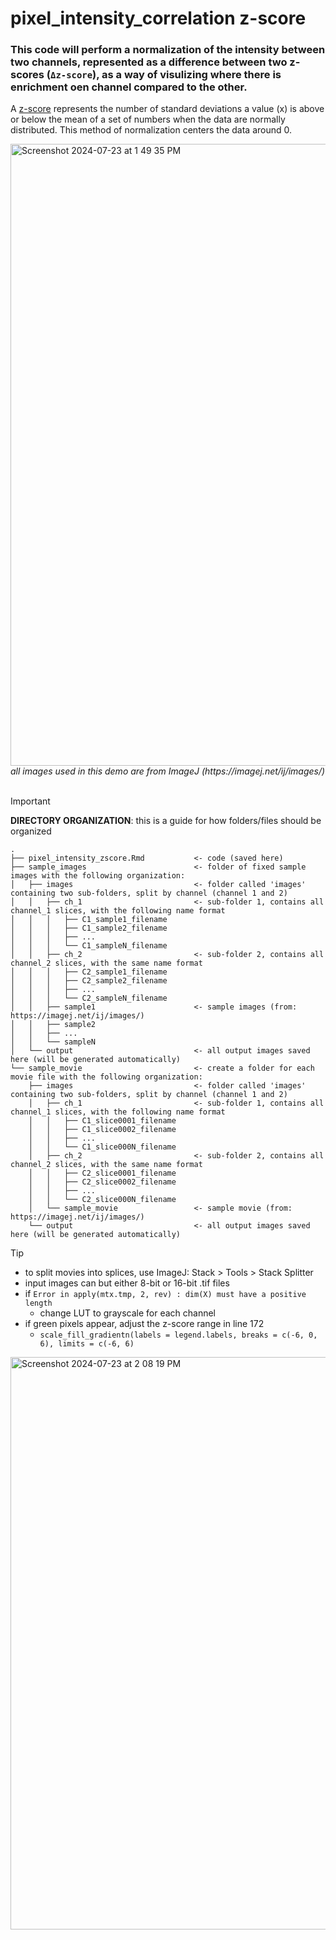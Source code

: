 # pixel_intensity_correlation z-score
### This code will perform a normalization of the intensity between two channels, represented as a difference between two z-scores (`Δz-score`), as a way of visulizing where there is enrichment oen channel compared to the other.
A [z-score](https://www.codecademy.com/article/normalization) represents the number of standard deviations a value (x) is above or below the mean of a set of numbers when the data are normally distributed. This method of normalization centers the data around 0.

<img width="995" alt="Screenshot 2024-07-23 at 1 49 35 PM" src="https://github.com/user-attachments/assets/eeb1b442-dc61-4d1e-afa9-387cf12f304e">
<i>all images used in this demo are from ImageJ (https://imagej.net/ij/images/)</i>
<br>
<br>

> [!IMPORTANT]
> <b>DIRECTORY ORGANIZATION</b>: this is a guide for how folders/files should be organized
```
.
├── pixel_intensity_zscore.Rmd           <- code (saved here)
├── sample_images                        <- folder of fixed sample images with the following organization: 
│   ├── images                           <- folder called 'images' containing two sub-folders, split by channel (channel 1 and 2)
│   │   ├── ch_1                         <- sub-folder 1, contains all channel_1 slices, with the following name format
│   │   │   ├── C1_sample1_filename
│   │   │   ├── C1_sample2_filename
│   │   │   ├── ...
│   │   │   └── C1_sampleN_filename
│   │   ├── ch_2                         <- sub-folder 2, contains all channel_2 slices, with the same name format
│   │   │   ├── C2_sample1_filename
│   │   │   ├── C2_sample2_filename
│   │   │   ├── ...
│   │   │   └── C2_sampleN_filename
│   │   ├── sample1                      <- sample images (from: https://imagej.net/ij/images/)
│   │   ├── sample2                      
│   │   ├── ...                          
│   │   └── sampleN                      
│   └── output                           <- all output images saved here (will be generated automatically)
└── sample_movie                         <- create a folder for each movie file with the following organization: 
    ├── images                           <- folder called 'images' containing two sub-folders, split by channel (channel 1 and 2)
    │   ├── ch_1                         <- sub-folder 1, contains all channel_1 slices, with the following name format
    │   │   ├── C1_slice0001_filename
    │   │   ├── C1_slice0002_filename
    │   │   ├── ...
    │   │   └── C1_slice000N_filename
    │   ├── ch_2                         <- sub-folder 2, contains all channel_2 slices, with the same name format
    │   │   ├── C2_slice0001_filename
    │   │   ├── C2_slice0002_filename
    │   │   ├── ...
    │   │   └── C2_slice000N_filename
    │   └── sample_movie                 <- sample movie (from: https://imagej.net/ij/images/)
    └── output                           <- all output images saved here (will be generated automatically)
```

> [!TIP]
> - to split movies into splices, use ImageJ: Stack > Tools > Stack Splitter
> - input images can but either 8-bit or 16-bit .tif files
> - if `Error in apply(mtx.tmp, 2, rev) : dim(X) must have a positive length`
>     - change LUT to grayscale for each channel
> - if green pixels appear, adjust the z-score range in line 172
>     - `scale_fill_gradientn(labels = legend.labels, breaks = c(-6, 0, 6), limits = c(-6, 6)`
> <img width="916" alt="Screenshot 2024-07-23 at 2 08 19 PM" src="https://github.com/user-attachments/assets/a8586019-0a8d-4336-b4c9-860af7370a85">

